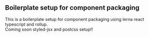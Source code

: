 ## Boilerplate setup for component packaging

This is a boilerplate setup for component packaging using lerna react typescript and rollup. <br /> Coming soon styled-jsx and postcss setup!!